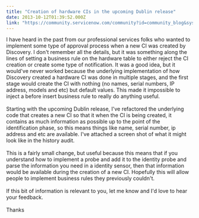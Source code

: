 ```yaml
---
title: "Creation of hardware CIs in the upcoming Dublin release"
date: 2013-10-12T01:39:52.000Z
link: "https://community.servicenow.com/community?id=community_blog&sys_id=718d6669dbd0dbc01dcaf3231f9619cf"
---
```

<p>I have heard in the past from our professional services folks who wanted to implement some type of approval process when a new CI was created by Discovery. I don't remember all the details, but it was something along the lines of setting a business rule on the hardware table to either reject the CI creation or create some type of notification. It was a good idea, but it would've never worked because the underlying implementation of how Discovery created a hardware CI was done in multiple stages, and the first stage would create the CI with nothing (no names, serial numbers, IP address, models and etc) but default values. This made it impossible to inject a before insert business rule to really do anything useful. <br /><br />Starting with the upcoming Dublin release, I've refactored the underlying code that creates a new CI so that it when the CI is being created, it contains as much information as possible up to the point of the identification phase, so this means things like name, serial number, ip address and etc are available. I've attached a screen shot of what it might look like in the history audit. <br /><br />This is a fairly small change, but useful because this means that if you understand how to implement a probe and add it to the identity probe and parse the information you need in a identity sensor, then that information would be available during the creation of a new CI. Hopefully this will allow people to implement business rules they previously couldn't.<br /><br />If this bit of information is relevant to you, let me know and I'd love to hear your feedback.<br /><br />Thanks</p>